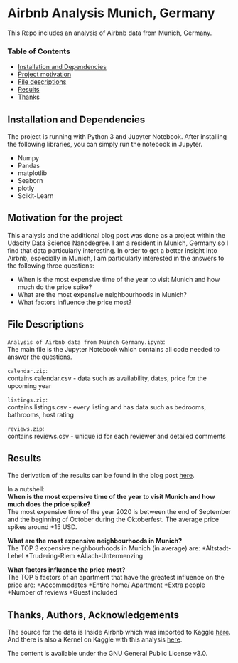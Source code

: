 # Airbnb Analysis Munich, Germany

This Repo includes an analysis of Airbnb data from Munich, Germany.


### Table of Contents

- [Installation and Dependencies](#installation)
- [Project motivation](#motivation)
- [File descriptions](#description)
- [Results](#results)
- [Thanks](#thanks)

## Installation and Dependencies<a name="installation"></a>

The project is running with Python 3 and Jupyter Notebook.
After installing the following libraries, you can simply run the notebook in Jupyter. 
- Numpy
- Pandas
- matplotlib 
- Seaborn
- plotly
- Scikit-Learn

## Motivation for the project<a name="motivation"></a>

This analysis and the additional blog post was done as a project within the Udacity Data Science Nanodegree. 
I am a resident in Munich, Germany so I find that data particularly interesting.
In order to get a better insight into Airbnb, especially in Munich, I am particularly interested in the answers to the following three questions:

- When is the most expensive time of the year to visit Munich and how much do the price spike?
- What are the most expensive neighbourhoods in Munich? 
- What factors influence the price most?


## File Descriptions<a name="description"></a>

`Analysis of Airbnb data from Muinch Germany.ipynb`:  
The main file is the Jupyter Notebook which contains all code needed to answer the questions.

`calendar.zip`:  
contains calendar.csv - data such as availability, dates, price for the upcoming year

`listings.zip`:  
contains listings.csv - every listing and has data such as bedrooms, bathrooms, host rating

`reviews.zip`:  
contains reviews.csv - unique id for each reviewer and detailed comments



## Results <a name="results"></a>

The derivation of the results can be found in the blog post [here](https://www.kaggle.com/chriskue/airbnb-analysis-munich).

In a nutshell:  
**When is the most expensive time of the year to visit Munich and how much does the price spike?**  
The most expensive time of the year 2020 is between the end of September and the beginning of October during the Oktoberfest. The average price spikes around +15 USD.

**What are the most expensive neighbourhoods in Munich?**  
The TOP 3 expensive neighbourhoods in Munich (in average) are:
*Altstadt-Lehel
*Trudering-Riem
*Allach-Untermenzing

**What factors influence the price most?**  
The TOP 5 factors of an apartment that have the greatest influence on the price are:
*Accommodates
*Entire home/ Apartment
*Extra people
*Number of reviews
*Guest included


## Thanks, Authors, Acknowledgements <a name="thanks"></a>

The source for the data is Inside Airbnb which was imported to Kaggle [here](https://www.kaggle.com/chriskue/munich-airbnb-data). 
And there is also a Kernel on Kaggle with this analysis [here](https://www.kaggle.com/chriskue/airbnb-analysis-munich). 

The content is available under the GNU General Public License v3.0. 